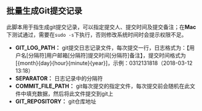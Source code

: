 ## 批量生成Git提交记录

此脚本用于指生成git提交记录，可以指定提交人、提交时间及提交备注；在**Mac**下测试通过，需要在`sudo -s`下执行，否则修改系统时间时会提示权限不足。

* **GIT_LOG_PATH：** git提交日志记录文件，每次提交一行，日志格式为：【用户名[分隔符]用户邮箱[分隔符]提交时间[分隔符]备注】，提交时间格式为[{month}{day}{hour}{minute}{year}]，示例：0312131818（2018-03-12 13:18）
* **SEPARATOR：** 日志记录中的分隔符
* **COMMIT_FILE_PATH：** git每次提交的指定文件，每次提交前会随机在此文件中填充数据，然后将此文件提交到git上
* **GIT_REPOSITORY：** git仓库地址